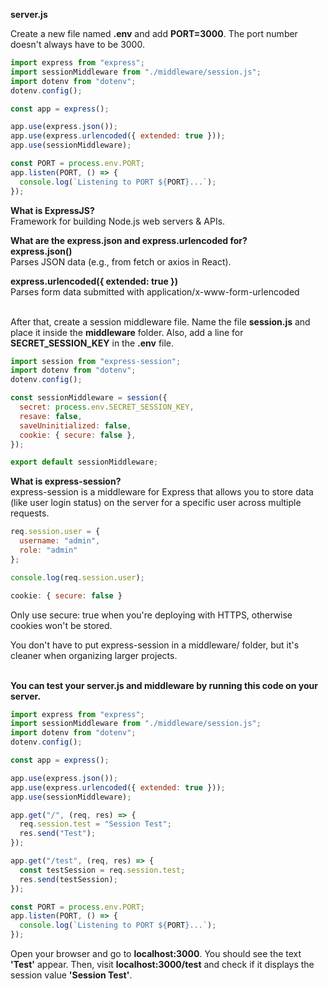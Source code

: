 **server.js**

Create a new file named **.env** and add **PORT=3000**. The port number doesn't always have to be 3000.

```js
import express from "express";
import sessionMiddleware from "./middleware/session.js";
import dotenv from "dotenv";
dotenv.config();

const app = express();

app.use(express.json());
app.use(express.urlencoded({ extended: true }));
app.use(sessionMiddleware);

const PORT = process.env.PORT;
app.listen(PORT, () => {
  console.log(`Listening to PORT ${PORT}...`);
});
```

**What is ExpressJS?**<br>
Framework for building Node.js web servers & APIs.<br>

**What are the express.json and express.urlencoded for?**<br>
**express.json()**<br>
Parses JSON data (e.g., from fetch or axios in React).<br>

**express.urlencoded({ extended: true })**<br>
Parses form data submitted with application/x-www-form-urlencoded<br><br>

After that, create a session middleware file. Name the file **session.js** and place it inside the **middleware** folder. Also, add a line for **SECRET_SESSION_KEY** in the **.env** file.
```js
import session from "express-session";
import dotenv from "dotenv";
dotenv.config();

const sessionMiddleware = session({
  secret: process.env.SECRET_SESSION_KEY,
  resave: false,
  saveUninitialized: false,
  cookie: { secure: false },
});

export default sessionMiddleware;
```

**What is express-session?**<br>
express-session is a middleware for Express that allows you to store data (like user login status) on the server for a specific user across multiple requests.<br>
```js
req.session.user = {
  username: "admin",
  role: "admin"
};

console.log(req.session.user);
```

```js
cookie: { secure: false }
```
Only use secure: true when you're deploying with HTTPS, otherwise cookies won't be stored.<br>

You don't have to put express-session in a middleware/ folder, but it's cleaner when organizing larger projects.<br><br>

**You can test your server.js and middleware by running this code on your server.**
```js
import express from "express";
import sessionMiddleware from "./middleware/session.js";
import dotenv from "dotenv";
dotenv.config();

const app = express();

app.use(express.json());
app.use(express.urlencoded({ extended: true }));
app.use(sessionMiddleware);

app.get("/", (req, res) => {
  req.session.test = "Session Test";
  res.send("Test");
});

app.get("/test", (req, res) => {
  const testSession = req.session.test;
  res.send(testSession);
});

const PORT = process.env.PORT;
app.listen(PORT, () => {
  console.log(`Listening to PORT ${PORT}...`);
});
```
Open your browser and go to **localhost:3000**. You should see the text **'Test'** appear. Then, visit **localhost:3000/test** and check if it displays the session value **'Session Test'**.
